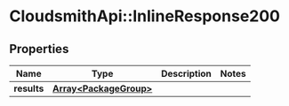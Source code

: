 # CloudsmithApi::InlineResponse200

## Properties
Name | Type | Description | Notes
------------ | ------------- | ------------- | -------------
**results** | [**Array&lt;PackageGroup&gt;**](PackageGroup.md) |  | 


